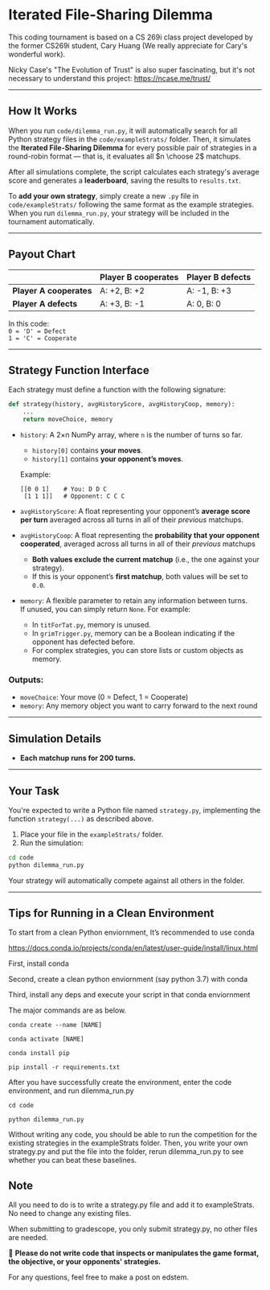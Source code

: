 # Iterated File-Sharing Dilemma

This coding tournament is based on a CS 269i class project developed by the former CS269i student, Cary Huang (We really appreciate for Cary's wonderful work).



Nicky Case's "The Evolution of Trust" is also super fascinating, but it's not necessary to understand this project: https://ncase.me/trust/

---



## How It Works

When you run `code/dilemma_run.py`, it will automatically search for all Python strategy files in the `code/exampleStrats/` folder. Then, it simulates the **Iterated File-Sharing Dilemma** for every possible pair of strategies in a round-robin format — that is, it evaluates all $n \choose 2$ matchups.

After all simulations complete, the script calculates each strategy's average score and generates a **leaderboard**, saving the results to `results.txt`.

To **add your own strategy**, simply create a new `.py` file in `code/exampleStrats/` following the same format as the example strategies. When you run `dilemma_run.py`, your strategy will be included in the tournament automatically.

---

## Payout Chart

|                        | **Player B cooperates** | **Player B defects** |
|------------------------|-------------------------|----------------------|
| **Player A cooperates** | A: +2, B: +2            | A: -1, B: +3         |
| **Player A defects**    | A: +3, B: -1            | A:  0, B:  0         |

In this code:  
`0 = 'D' = Defect`  
`1 = 'C' = Cooperate`



---

## Strategy Function Interface

Each strategy must define a function with the following signature:

```python
def strategy(history, avgHistoryScore, avgHistoryCoop, memory):
    ...
    return moveChoice, memory
```

- `history`: A 2×n NumPy array, where `n` is the number of turns so far.  
  - `history[0]` contains **your moves**.
  - `history[1]` contains **your opponent’s moves**.
  
  Example:
  ```
  [[0 0 1]    # You: D D C
   [1 1 1]]   # Opponent: C C C
  ```


- `avgHistoryScore`: A float representing your opponent’s **average score per turn** averaged across all turns in all of their *previous* matchups.
- `avgHistoryCoop`: A float representing the **probability that your opponent cooperated**, averaged across all turns in all of their *previous* matchups
  - **Both values exclude the current matchup** (i.e., the one against your strategy).
  - If this is your opponent’s **first matchup**, both values will be set to `0.0`.

- `memory`: A flexible parameter to retain any information between turns.  
  If unused, you can simply return `None`. For example:
  - In `titForTat.py`, memory is unused.
  - In `grimTrigger.py`, memory can be a Boolean indicating if the opponent has defected before.
  - For complex strategies, you can store lists or custom objects as memory.

### Outputs:
- `moveChoice`: Your move (0 = Defect, 1 = Cooperate)
- `memory`: Any memory object you want to carry forward to the next round


---

## Simulation Details

- **Each matchup runs for 200 turns.**

---

## Your Task

You're expected to write a Python file named `strategy.py`, implementing the function `strategy(...)` as described above.

1. Place your file in the `exampleStrats/` folder.
2. Run the simulation:

```bash
cd code
python dilemma_run.py
```

Your strategy will automatically compete against all others in the folder.

---


## Tips for Running in a Clean Environment

To start from a clean Python enviornment, It’s recommended to use conda 

https://docs.conda.io/projects/conda/en/latest/user-guide/install/linux.html

First, install conda

Second, create a clean python enviornment (say python 3.7) with conda

Third, install any deps and execute your script in that conda enviornment 

The major commands are as below. 

```
conda create --name [NAME]

conda activate [NAME]

conda install pip

pip install -r requirements.txt
```

After you have successfully create the environment, enter the code environment, and run dilemma_run.py

```
cd code 

python dilemma_run.py
```

Without writing any code, you should be able to run the competition for the existing strategies in the exampleStrats folder. Then, you write your own strategy.py and put the file into the folder, rerun dilemma_run.py to see whether you can beat these baselines.


## Note

All you need to do is to write a strategy.py file and add it to exampleStrats. No need to change any existing files.

When submitting to gradescope, you only submit strategy.py, no other files are needed.

 🚨 **Please do not write code that inspects or manipulates the game format, the objective, or your opponents' strategies.**

For any questions, feel free to make a post on edstem.
